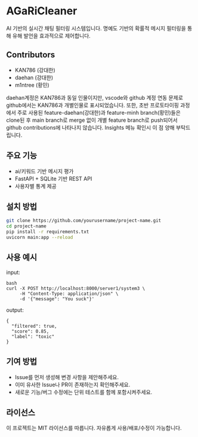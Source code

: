 # AGaRiCleaner
AI 기반의 실시간 채팅 필터링 시스템입니다. 명예도 기반의 확률적 메시지 필터링을 통해 유해 발언을 효과적으로 제어합니다.

## Contributors
- KAN786 (강대한)
- daehan (강대한)
- m1ntree (황민)

daehan계정은 KAN786과 동일 인물이지만, vscode와 github 계정 연동 문제로 github에서는 KAN786과 개별인물로 표시되었습니다.
또한, 초반 프로토타이핑 과정에서 주로 사용된 feature-daehan(강대한)과 feature-minh branch(황민)들은 clone된 후 main branch로 merge 없이 
개별 feature branch로 push되어서 github contributions에 나타나지 않습니다. Insights 메뉴 확인시 이 점 양해 부탁드립니다.


## 주요 기능
- ai/키워드 기반 메시지 평가
- FastAPI + SQLite 기반 REST API
- 사용자별 통계 제공


## 설치 방법
```bash
git clone https://github.com/yourusername/project-name.git
cd project-name
pip install -r requirements.txt
uvicorn main:app --reload
```

## 사용 예시
input:
```
bash
curl -X POST http://localhost:8000/server1/system3 \
     -H "Content-Type: application/json" \
     -d '{"message": "You suck"}'
```
output:
```
{
  "filtered": true,
  "score": 0.85,
  "label": "toxic"
}
```

## 기여 방법
- Issue를 먼저 생성해 변경 사항을 제안해주세요.
- 이미 유사한 Issue나 PR이 존재하는지 확인해주세요.
- 새로운 기능/버그 수정에는 단위 테스트를 함께 포함시켜주세요.

## 라이선스
이 프로젝트는 MIT 라이선스를 따릅니다. 자유롭게 사용/배포/수정이 가능합니다.

